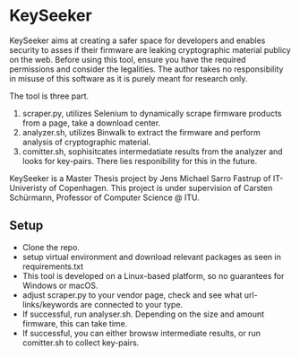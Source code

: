 # KeySeeker
KeySeeker aims at creating a safer space for developers and enables security to asses if their firmware are leaking cryptographic material publicy on the web.
Before using this tool, ensure you have the required permissions and consider the legalities. The author takes no responsibility in misuse of this software as it is purely meant for research only. 

The tool is three part. 
1. scraper.py, utilizes Selenium to dynamically scrape firmware products from a page, take a download center.
2. analyzer.sh, utilizes Binwalk to extract the firmware and perform analysis of cryptographic material.
3. comitter.sh, sophisitcates intermedatiate results from the analyzer and looks for key-pairs. There lies responibility for this in the future. 

KeySeeker is a Master Thesis project by Jens Michael Sarro Fastrup of IT-Univeristy of Copenhagen. This project is under supervision of Carsten Schürmann, Professor of Computer Science @ ITU.

## Setup
- Clone the repo.
- setup virtual environment and download relevant packages as seen in requirements.txt
- This tool is developed on a Linux-based platform, so no guarantees for Windows or macOS.
- adjust scraper.py to your vendor page, check and see what url-links/keywords are connected to your type.
- If successful, run analyser.sh. Depending on the size and amount firmware, this can take time.
- If successful, you can either browsw intermediate results, or run comitter.sh to collect key-pairs.

  
